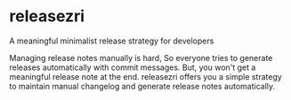 # releasezri
A meaningful minimalist release strategy for developers

Managing release notes manually is hard, So everyone tries to generate releases automatically with commit messages. But, you won't get a meaningful release note at the end. releasezri offers you a simple strategy to maintain manual changelog and generate release notes automatically. 
